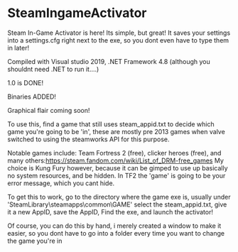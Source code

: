 # SteamIngameActivator

Steam In-Game Activator is here! Its simple, but great!
It saves your settings into a settings.cfg right next to the exe, so you dont even have to type them in later!

Compiled with Visual studio 2019, .NET Framework 4.8 (although you shouldnt need .NET to run it....)

1.0 is DONE!

Binaries ADDED!

Graphical flair coming soon! 

To use this, find a game that still uses steam_appid.txt to decide which game you're going to be 'in', these are mostly pre 2013 games when valve switched to using the steamworks API for this purpose.

Notable games include: Team Fortress 2 (free), clicker heroes (free), and many others:https://steam.fandom.com/wiki/List_of_DRM-free_games
My choice is Kung Fury however, because it can be gimped to use up basically no system resources, and be hidden. In TF2 the 'game' is going to be your error message, which you cant hide. 

To get this to work, go to the directory where the game exe is, usually under 'SteamLibrary\steamapps\common\GAME' select the steam_appid.txt, give it a new AppID, save the AppID,
Find the exe, and launch the activator!

Of course, you can do this by hand, i merely created a window to make it easier, so you dont have to go into a folder every time you want to change the game you're in
